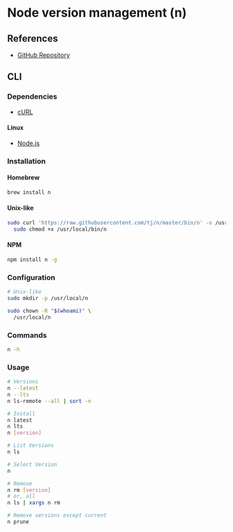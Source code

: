 # Node version management (n)

## References

- [GitHub Repository](https://github.com/tj/n)

## CLI

### Dependencies

- [cURL](/curl.md)

#### Linux

- [Node.js](/nodejs.md)

### Installation

#### Homebrew

```sh
brew install n
```

#### Unix-like

```sh
sudo curl 'https://raw.githubusercontent.com/tj/n/master/bin/n' -o /usr/local/bin/n && \
  sudo chmod +x /usr/local/bin/n
```

#### NPM

```sh
npm install n -g
```

### Configuration

```sh
# Unix-like
sudo mkdir -p /usr/local/n

sudo chown -R "$(whoami)" \
  /usr/local/n
```

<!--
/usr/local/bin \
/usr/local/lib \
/usr/local/include \
/usr/local/share
-->

### Commands

```sh
n -h
```

### Usage

```sh
# Versions
n --latest
n --lts
n ls-remote --all | sort -n

# Install
n latest
n lts
n [version]

# List Versions
n ls

# Select Version
n

# Remove
n rm [version]
# or, all
n ls | xargs n rm

# Remove versions except current
n prune
```
